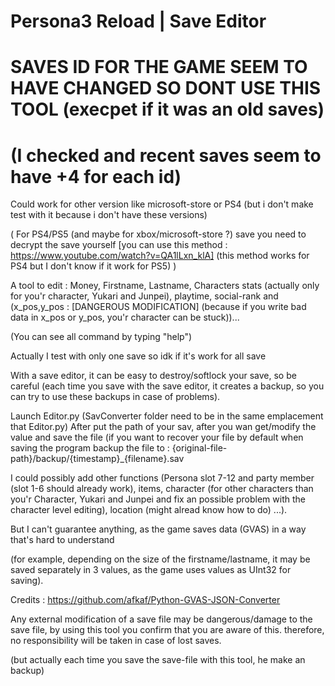 # Persona3 Reload | Save Editor

# SAVES ID FOR THE GAME SEEM TO HAVE CHANGED SO DONT USE THIS TOOL (execpet if it was an old saves)
# (I checked and recent saves seem to have +4 for each id)

Could work for other version like microsoft-store or PS4 (but i don't make test with it because i don't have these versions)

( For PS4/PS5 (and maybe for xbox/microsoft-store ?) save you need to decrypt the save yourself [you can use this method : https://www.youtube.com/watch?v=QA1lLxn_klA] (this method works for PS4 but I don't know if it work for PS5) )

A tool to edit : Money, Firstname, Lastname, Characters stats (actually
only for you'r character, Yukari and Junpei), playtime, social-rank and (x_pos,y_pos 
: [DANGEROUS MODIFICATION] (because if you write bad data in x_pos or y_pos, you'r character can be stuck))...

(You can see all command by typing "help")

Actually I test with only one save so idk if it's work for all save

With a save editor, it can be easy to destroy/softlock your save, so be careful (each time you save with the save editor, it creates a backup, so you can try to use these backups in case of problems).

Launch Editor.py (SavConverter folder need to be in the same emplacement that Editor.py)
After put the path of your sav, after you wan get/modify the value and save the file
(if you want to recover your file by default when saving the
program backup the file to : {original-file-path}/backup/{timestamp}_{filename}.sav


I could possibly add other functions (Persona slot 7-12 and party member (slot 1-6 should already work), items, character (for other characters than you'r Character, Yukari and Junpei and fix an possible problem with the character level editing), location (might alread know how to do) ...).

But I can't guarantee anything, as the game saves data (GVAS) in a way that's hard to understand

(for example, depending on the size of the firstname/lastname, it may be saved separately in 3 values,
as the game uses values as UInt32 for saving).


Credits :
https://github.com/afkaf/Python-GVAS-JSON-Converter

Any external modification of a save file may be dangerous/damage to the save file, by using this tool you confirm that you are aware of this. therefore, no responsibility will be taken in case of lost saves.

(but actually each time you save the save-file with this tool, he make an backup)
